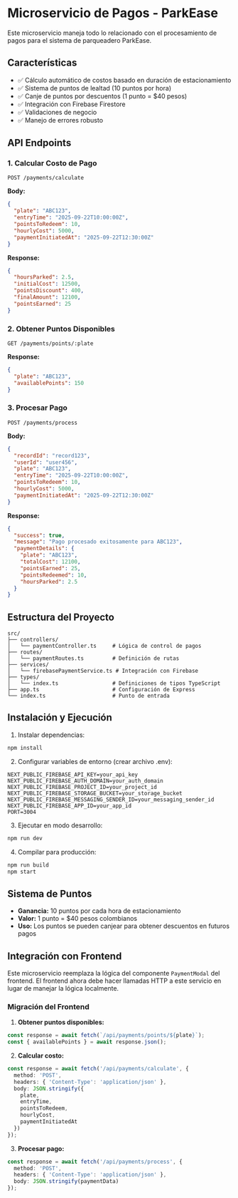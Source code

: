 # Microservicio de Pagos - ParkEase

Este microservicio maneja todo lo relacionado con el procesamiento de pagos para el sistema de parqueadero ParkEase.

## Características

- ✅ Cálculo automático de costos basado en duración de estacionamiento
- ✅ Sistema de puntos de lealtad (10 puntos por hora)
- ✅ Canje de puntos por descuentos (1 punto = $40 pesos)
- ✅ Integración con Firebase Firestore
- ✅ Validaciones de negocio
- ✅ Manejo de errores robusto

## API Endpoints

### 1. Calcular Costo de Pago
```
POST /payments/calculate
```

**Body:**
```json
{
  "plate": "ABC123",
  "entryTime": "2025-09-22T10:00:00Z",
  "pointsToRedeem": 10,
  "hourlyCost": 5000,
  "paymentInitiatedAt": "2025-09-22T12:30:00Z"
}
```

**Response:**
```json
{
  "hoursParked": 2.5,
  "initialCost": 12500,
  "pointsDiscount": 400,
  "finalAmount": 12100,
  "pointsEarned": 25
}
```

### 2. Obtener Puntos Disponibles
```
GET /payments/points/:plate
```

**Response:**
```json
{
  "plate": "ABC123",
  "availablePoints": 150
}
```

### 3. Procesar Pago
```
POST /payments/process
```

**Body:**
```json
{
  "recordId": "record123",
  "userId": "user456",
  "plate": "ABC123",
  "entryTime": "2025-09-22T10:00:00Z",
  "pointsToRedeem": 10,
  "hourlyCost": 5000,
  "paymentInitiatedAt": "2025-09-22T12:30:00Z"
}
```

**Response:**
```json
{
  "success": true,
  "message": "Pago procesado exitosamente para ABC123",
  "paymentDetails": {
    "plate": "ABC123",
    "totalCost": 12100,
    "pointsEarned": 25,
    "pointsRedeemed": 10,
    "hoursParked": 2.5
  }
}
```

## Estructura del Proyecto

```
src/
├── controllers/
│   └── paymentController.ts     # Lógica de control de pagos
├── routes/
│   └── paymentRoutes.ts         # Definición de rutas
├── services/
│   └── firebasePaymentService.ts # Integración con Firebase
├── types/
│   └── index.ts                 # Definiciones de tipos TypeScript
├── app.ts                       # Configuración de Express
└── index.ts                     # Punto de entrada
```

## Instalación y Ejecución

1. Instalar dependencias:
```bash
npm install
```

2. Configurar variables de entorno (crear archivo .env):
```env
NEXT_PUBLIC_FIREBASE_API_KEY=your_api_key
NEXT_PUBLIC_FIREBASE_AUTH_DOMAIN=your_auth_domain
NEXT_PUBLIC_FIREBASE_PROJECT_ID=your_project_id
NEXT_PUBLIC_FIREBASE_STORAGE_BUCKET=your_storage_bucket
NEXT_PUBLIC_FIREBASE_MESSAGING_SENDER_ID=your_messaging_sender_id
NEXT_PUBLIC_FIREBASE_APP_ID=your_app_id
PORT=3004
```

3. Ejecutar en modo desarrollo:
```bash
npm run dev
```

4. Compilar para producción:
```bash
npm run build
npm start
```

## Sistema de Puntos

- **Ganancia:** 10 puntos por cada hora de estacionamiento
- **Valor:** 1 punto = $40 pesos colombianos
- **Uso:** Los puntos se pueden canjear para obtener descuentos en futuros pagos

## Integración con Frontend

Este microservicio reemplaza la lógica del componente `PaymentModal` del frontend. El frontend ahora debe hacer llamadas HTTP a este servicio en lugar de manejar la lógica localmente.

### Migración del Frontend

1. **Obtener puntos disponibles:**
```typescript
const response = await fetch(`/api/payments/points/${plate}`);
const { availablePoints } = await response.json();
```

2. **Calcular costo:**
```typescript
const response = await fetch('/api/payments/calculate', {
  method: 'POST',
  headers: { 'Content-Type': 'application/json' },
  body: JSON.stringify({
    plate,
    entryTime,
    pointsToRedeem,
    hourlyCost,
    paymentInitiatedAt
  })
});
```

3. **Procesar pago:**
```typescript
const response = await fetch('/api/payments/process', {
  method: 'POST',
  headers: { 'Content-Type': 'application/json' },
  body: JSON.stringify(paymentData)
});
```